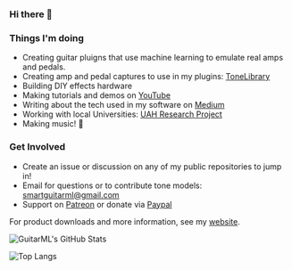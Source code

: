 ### Hi there 👋

### Things I'm doing

- Creating guitar pluigns that use machine learning to emulate real amps and pedals.
- Creating amp and pedal captures to use in my plugins: [ToneLibrary](https://guitarml.com/tonelibrary/tonelib-pro.html)
- Building DIY effects hardware 
- Making tutorials and demos on [YouTube](https://www.youtube.com/channel/UCs6ZGZKGoxV9JadxESOtx1Q)
- Writing about the tech used in my software on [Medium](https://medium.com/@keyth72)
- Working with local Universities: [UAH Research Project](https://guitarml.com/research.html)
- Making music! :guitar:

### Get Involved
- Create an issue or discussion on any of my public repositories to jump in!
- Email for questions or to contribute tone models: smartguitarml@gmail.com
- Support on [Patreon](https://www.patreon.com/GuitarML) or donate via [Paypal](https://www.paypal.com/donate?business=H22K2S7B7ACMJ&no_recurring=0&item_name=Support+GuitarML&currency_code=USD)

For product downloads and more information, see my [website](https://guitarml.com/).

![GuitarML's GitHub Stats](https://github-readme-stats.vercel.app/api?username=GuitarML&show_icons=true&theme=onedark&count_private=true)

![Top Langs](https://github-readme-stats.vercel.app/api/top-langs/?username=GuitarML&layout=compact&theme=onedark&count_private=true)

<!--
**GuitarML/GuitarML** is a ✨ _special_ ✨ repository because its `README.md` (this file) appears on your GitHub profile.

Here are some ideas to get you started:

- 🔭 I’m currently working on ...
- 🌱 I’m currently learning ...
- 👯 I’m looking to collaborate on ...
- 🤔 I’m looking for help with ...
- 💬 Ask me about ...
- 📫 How to reach me: ...
- 😄 Pronouns: ...
- ⚡ Fun fact: ...
-->
